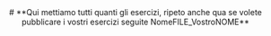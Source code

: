 <center># **Qui mettiamo tutti quanti gli esercizi, ripeto anche qua se volete pubblicare i vostri esercizi seguite NomeFILE_VostroNOME**</center>
